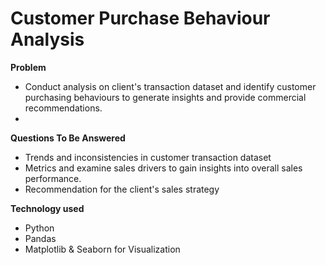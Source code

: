 # Customer Purchase Behaviour Analysis

**Problem**
- Conduct analysis on client's transaction dataset and identify customer purchasing behaviours to generate insights and provide commercial recommendations.
- 
**Questions To Be Answered**
- Trends and inconsistencies in customer transaction dataset
- Metrics and examine sales drivers to gain insights into overall sales performance.
- Recommendation for the client's sales strategy

**Technology used**
- Python
- Pandas
- Matplotlib & Seaborn for Visualization
